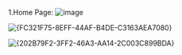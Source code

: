 1.Home Page:
![image](https://github.com/user-attachments/assets/faa04652-1d9f-48d2-859e-d2f8b2d27d8f)


![{FC321F75-8EFF-44AF-B4DE-C3163AEA7080}](https://github.com/user-attachments/assets/96f5711a-444d-49a0-b6e2-bfa8ca5cebf7)



![{202B79F2-3FF2-46A3-AA14-2C003C899BDA}](https://github.com/user-attachments/assets/339543fb-f1d5-4349-9903-d0a680782273)
